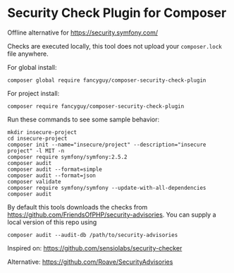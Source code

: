 # Security Check Plugin for Composer
Offline alternative for https://security.symfony.com/

Checks are executed locally, this tool does not upload your `composer.lock` file anywhere. 

For global install:

    composer global require fancyguy/composer-security-check-plugin

For project install:

    composer require fancyguy/composer-security-check-plugin

Run these commands to see some sample behavior:

    mkdir insecure-project
    cd insecure-project
    composer init --name="insecure/project" --description="insecure project" -l MIT -n
    composer require symfony/symfony:2.5.2
    composer audit
    composer audit --format=simple
    composer audit --format=json
    composer validate
    composer require symfony/symfony --update-with-all-dependencies
    composer audit

By default this tools downloads the checks from https://github.com/FriendsOfPHP/security-advisories. 
You can supply a local version of this repo using

    composer audit --audit-db /path/to/security-advisories

Inspired on: https://github.com/sensiolabs/security-checker 

Alternative: https://github.com/Roave/SecurityAdvisories

